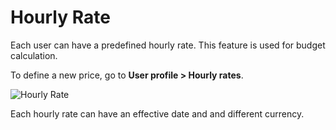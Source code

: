 Hourly Rate
===========

Each user can have a predefined hourly rate.
This feature is used for budget calculation.

To define a new price, go to **User profile > Hourly rates**.

![Hourly Rate](http://kanboard.net/screenshots/documentation/hourly-rate.png)

Each hourly rate can have an effective date and and different currency.
